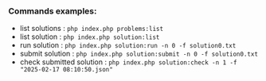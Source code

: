 ### Commands examples:

 - list solutions : `php index.php problems:list`
 - list solution : `php index.php solution:list`
 - run solution : `php index.php solution:run -n 0 -f solution0.txt`
 - submit solution : `php index.php solution:submit -n 0 -f solution0.txt`
 - check submitted solution : `php index.php solution:check -n 1 -f "2025-02-17 08:10:50.json"`